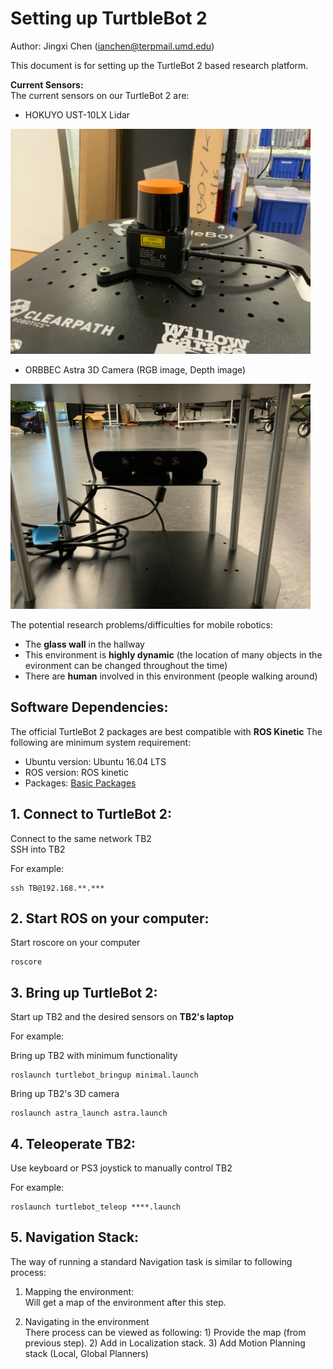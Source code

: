 # Setting up TurtbleBot 2
Author: Jingxi Chen (<ianchen@terpmail.umd.edu>)

This document is for setting up the TurtleBot 2 based research platform. 


**Current Sensors:** <br />
The current sensors on our TurtleBot 2 are: 
* HOKUYO UST-10LX Lidar 

 <img src="./imgs/Lidar.jpg" alt="Lidar" width="480"/>

<br />

* ORBBEC Astra 3D Camera (RGB image, Depth image) 

 <img src="./imgs/Cam.jpg" alt="cam" width="480"/>
 
The potential research problems/difficulties for mobile robotics:<br />
* The **glass wall** in the hallway 
* This environment is **highly dynamic** (the location of many objects in the evironment can be changed throughout the time)
* There are **human** involved in this environment (people walking around)

## Software Dependencies: 
The official TurtleBot 2 packages are best compatible with **ROS Kinetic**
The following are minimum system requirement:
* Ubuntu version: Ubuntu 16.04 LTS
* ROS version: ROS kinetic
* Packages: [Basic Packages](http://irvlab.cs.umn.edu/turtlebot2/turtlebot-wiki)  

## 1. Connect to TurtleBot 2: 
Connect to the same network TB2 \
SSH into TB2

For example:

```
ssh TB@192.168.**.***
```

## 2. Start ROS on your computer: 
Start roscore on your computer
```
roscore
```

## 3. Bring up TurtleBot 2: 
Start up TB2 and the desired sensors on **TB2's laptop**

For example: 

Bring up TB2 with minimum functionality 
```
roslaunch turtlebot_bringup minimal.launch
```

Bring up TB2's 3D camera 
```
roslaunch astra_launch astra.launch
```

## 4. Teleoperate TB2: 
Use keyboard or PS3 joystick to manually control TB2

For example: 

```
roslaunch turtlebot_teleop ****.launch
```

## 5. Navigation Stack: 
The way of running a standard Navigation task is similar to following process:

1. Mapping the environment: \
Will get a map of the environment after this step. 

2. Navigating in the environment \
There process can be viewed as following: 1) Provide the map (from previous step). 2) Add in Localization stack. 3) Add Motion Planning stack (Local, Global Planners)



